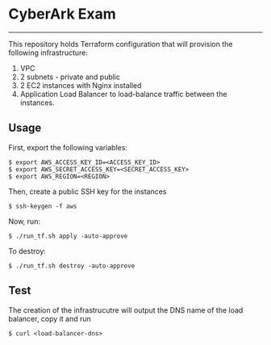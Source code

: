 # CyberArk Exam
---

This repository holds Terraform configuration that will provision the following infrastructure:

1. VPC
2. 2 subnets - private and public
3. 2 EC2 instances with Nginx installed
4. Application Load Balancer to load-balance traffic between the instances.


## Usage

First, export the following variables:
```
$ export AWS_ACCESS_KEY_ID=<ACCESS_KEY_ID>
$ export AWS_SECRET_ACCESS_KEY=<SECRET_ACCESS_KEY>
$ export AWS_REGION=<REGION>
```

Then, create a public SSH key for the instances
```
$ ssh-keygen -f aws
```

Now, run:
```
$ ./run_tf.sh apply -auto-approve
```

To destroy:
```
$ ./run_tf.sh destroy -auto-approve
```

## Test
The creation of the infrastrucutre will output the DNS name of the load balancer, copy it and run

```
$ curl <load-balancer-dns>
```


